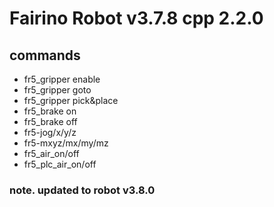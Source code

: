 # Fairino Robot v3.7.8 cpp 2.2.0

## commands

* fr5_gripper enable
* fr5_gripper goto
* fr5_gripper pick&place
* fr5_brake on
* fr5_brake off
* fr5-jog/x/y/z
* fr5-mxyz/mx/my/mz
* fr5_air_on/off
* fr5_plc_air_on/off

### note. updated to robot v3.8.0


